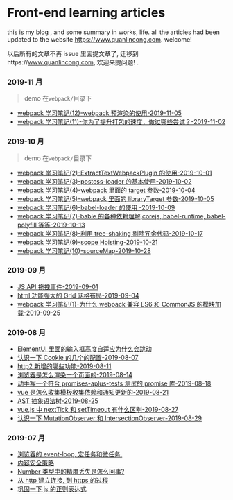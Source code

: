 # Front-end learning articles

this is my blog , and some summary in works, life.
all the articles had been updated to the website https://www.quanlincong.com. welcome!

以后所有的文章不再 issue 里面提文章了, 迁移到https://www.quanlincong.com, 欢迎来提问题!
.

### 2019-11 月

> demo 在`webpack/`目录下

- [webpack 学习笔记(12)-webpack 预渲染的使用-2019-11-05](https://www.quanlincong.com/article/?_id=5dc04d2ef726d20e713fb447)
- [webpack 学习笔记(11)-你为了提升打包的速度，做过哪些尝试？-2019-11-02](https://github.com/sevenCon/blog-github/issues/28)

### 2019-10 月

> demo 在`webpack/`目录下

- [webpack 学习笔记(2)-ExtractTextWebpackPlugin 的使用-2019-10-01](https://github.com/sevenCon/blog-github/issues/19)
- [webpack 学习笔记(3)-postcss-loader 的基本使用-2019-10-02](https://github.com/sevenCon/blog-github/issues/20)
- [webpack 学习笔记(4)-webpack 里面的 target 参数-2019-10-04](https://github.com/sevenCon/blog-github/issues/21)
- [webpack 学习笔记(5)-webpack 里面的 libraryTarget 参数-2019-10-05](https://github.com/sevenCon/blog-github/issues/22)
- [webpack 学习笔记(6)-babel-loader 的使用 -2019-10-09](https://github.com/sevenCon/blog-github/issues/23)
- [webpack 学习笔记(7)-bable 的各种依赖理解,corejs, babel-runtime, babel-polyfill 等等-2019-10-13](https://github.com/sevenCon/blog-github/issues/24)
- [webpack 学习笔记(8)-利用 tree-shaking 剔除冗余代码-2019-10-17](https://github.com/sevenCon/blog-github/issues/25)
- [webpack 学习笔记(9)-scope Hoisting-2019-10-21](https://github.com/sevenCon/blog-github/issues/26)
- [webpack 学习笔记(10)-sourceMap-2019-10-28](https://github.com/sevenCon/blog-github/issues/27)

### 2019-09 月

- [JS API 拖拽事件-2019-09-01](https://github.com/sevenCon/blog-github/issues/16)
- [html 功能强大的 Grid 网格布局-2019-09-04](https://github.com/sevenCon/blog-github/issues/17)
- [webpack 学习笔记(1)-为什么 webpack 兼容 ES6 和 CommonJS 的模块加载-2019-09-25](https://github.com/sevenCon/blog-github/issues/18)

### 2019-08 月

- [ElementUI 里面的输入框高度自适应为什么会跳动](https://github.com/sevenCon/blog-github/issues/7)
- [认识一下 Cookie 的几个的配置-2019-08-07](https://github.com/sevenCon/blog-github/issues/8)
- [http2 新增的哪些功能-2019-08-11](https://github.com/sevenCon/blog-github/issues/9)
- [浏览器是怎么渲染一个页面的-2019-08-14](https://github.com/sevenCon/blog-github/issues/10)
- [动手写一个符合 promises-aplus-tests 测试的 promise 库-2019-08-18](https://github.com/sevenCon/blog-github/issues/11)
- [vue 是怎么收集模板收集依赖和通知更新的-2019-08-21](https://github.com/sevenCon/blog-github/issues/12)
- [AST 抽象语法树-2019-08-25](https://github.com/sevenCon/blog-github/issues/13)
- [vue.js 中 nextTick 和 setTimeout 有什么区别-2019-08-27](https://github.com/sevenCon/blog-github/issues/14)
- [认识一下 MutationObserver 和 IntersectionObserver-2019-08-29](https://github.com/sevenCon/blog-github/issues/15)

### 2019-07 月

- [浏览器的 event-loop, 宏任务和微任务.](https://github.com/sevenCon/blog-github/issues/1)
- [内容安全策略](https://github.com/sevenCon/blog-github/issues/2)
- [Number 类型中的精度丢失是怎么回事?](https://github.com/sevenCon/blog-github/issues/3)
- [从 http 建立连接, 到 https 的过程](https://github.com/sevenCon/blog-github/issues/4)
- [巩固一下 js 的正则表达式](https://github.com/sevenCon/blog-github/issues/5)
